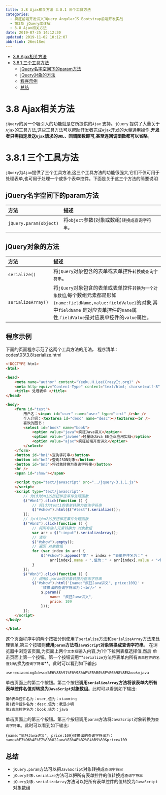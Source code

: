 ```yaml
---
title: 3.8 Ajax相关方法 3.8.1 三个工具方法
categories: 
  - 疯狂前端开发讲义JQuery AngularJS Bootstrap前端开发实战
  - 第3章 jQuery库详解
  - 3.8 Ajax相关方法
date: 2019-07-25 14:12:30
updated: 2019-11-02 10:12:07
abbrlink: 26ec18ec
---
```

<div id='my_toc'>

- [3.8 Ajax相关方法](/JavaReadingNotes/26ec18ec/#3-8-Ajax相关方法)
- [3.8.1 三个工具方法](/JavaReadingNotes/26ec18ec/#3-8-1-三个工具方法)
    - [jQuery名字空间下的param方法](/JavaReadingNotes/26ec18ec/#jQuery名字空间下的param方法)
    - [jQuery对象的方法](/JavaReadingNotes/26ec18ec/#jQuery对象的方法)
    - [程序示例](/JavaReadingNotes/26ec18ec/#程序示例)
    - [总结](/JavaReadingNotes/26ec18ec/#总结)

</div>
<!--more-->
<script>if (navigator.platform.toLowerCase() == 'win32'){document.getElementById('my_toc').style.display = 'none';}</script>

<!--end-->
<!--SSTStart-->
# 3.8 Ajax相关方法 #
`jQuery`的另一个吸引人的功能就是它所提供的`Ajax` 支持。`jQuery` 提供了大量关于`Ajax`的工具方法,这些工具方法可以帮助开发者完成`Ajax`开发的大量通用操作,**开发者只需指定发送`Ajax`请求的`URL`、回调函数即可,甚至连回调函数都可以省略**。
# 3.8.1 三个工具方法 #
`jQuery`为`Ajax`提供了三个工具方法,这三个工具方法的功能很强大,它们不仅可用于处理表单,也可用于处理一个或多个表单控件。下面是关于这三个方法的简要说明
## jQuery名字空间下的param方法 ##
|方法|描述|
|:---|:---|
|`jQuery.param(object)`|将`object`参数(对象或数组)`转换成查询字符串`。|
## jQuery对象的方法 ##
|方法|描述|
|:---|:---|
|`serialize()`|将`jQuery`对象包含的表单或表单控件`转换成查询字符串`。|
|`serializeArray()`|将`jQuery`对象包含的表单或表单控件`转换为一个对象数组`,每个数组元素都是形如`{name:fieldName,value:fieldValue}`的对象,其中`fieldName` 是对应表单控件的`name`属性,`fieldValue`是对应表单控件的`value`属性。|
<!--SSTStop-->

## 程序示例 ##
下面的页面程序示范了这两个工具方法的用法。
程序清单：codes\03\3.8\serialize.html
```html
<!DOCTYPE html>
<html>

<head>
	<meta name="author" content="Yeeku.H.Lee(CrazyIt.org)" />
	<meta http-equiv="Content-Type" content="text/html; charset=utf-8" />
	<title> 处理表单 </title>
</head>

<body>
	<form id="test">
		用户名：<input id="user" name="user" type="text" /><br />
		个人介绍：<textarea id="desc" name="desc"></textarea><br />
		喜欢的图书：
		<select id="book" name="book">
			<option value="java">疯狂Java讲义</option>
			<option value="javaee">轻量级Java EE企业应用实战</option>
			<option value="ajax">疯狂前端开发讲义</option>
		</select>
	</form>
	<button id="bn1">查询字符串</button>
	<button id="bn2">查询JSON对象</button>
	<button id="bn3">将对象转换为查询字符串</button>
	<hr />
	<span id="show"></span>

	<script type="text/javascript" src="../jquery-3.1.1.js">
	</script>
	<script type="text/javascript">
		// 为id为bn1的按钮绑定事件处理函数
		$("#bn1").click(function () {
			// 将id为test1的表单转换为查询字符串
			$("#show").html($("#test").serialize());
		});
		// 为id为bn2的按钮绑定事件处理函数
		$("#bn2").click(function () {
			// 将所有输入元素转换为 对象数组
			var arr = $(":input").serializeArray();
			// 清空
			$("#show").empty();
			// 遍历 对象数组
			for (var index in arr) {
				$("#show").append("第" + index + "表单控件名为：" +
					arr[index].name + ",值为：" + arr[index].value + "<br />");
			}
		});
		$("#bn3").click(function () {
			// 调用$.param将对象转换为查询字符串
			$("#show").html('{name:"疯狂Java讲义", price:109}' +
				'转换出的查询字符串为：<br/>' +
				$.param({
					name: "疯狂Java讲义",
					price: 109
				}));
		});
	</script>
</body>

</html>
```
这个页面程序中的两个按钮分别使用了`serialize`方法和`serializeArray`方法来处理表单,第三个按钮则**使用`param`方法将`JavaScript`对象转换成查询字符串**。
在浏览器中浏览该页面,为页面上两个`文本框`输入内容,为1个下拉列表框选择值,然后
单击页面上第一个按钮。第一个按钮调用**`serialize`方法将表单内所有`表单控件的名值对`转换为`查询字符串`**。此时可以看到如下输出:
```
user=xiaoming&desc=%E6%88%91%E6%98%AF%E5%B0%8F%E6%98%8E&book=java
```
单击页面上的第二个按钮。第二个按钮**调用`serializeArray`方法将该表单内所有表单控件名值对转换为`JavaScript`对象数组**。此时可以看到如下输出:
```
第0表单控件名为：user,值为：xiaoming
第1表单控件名为：desc,值为：我是小明
第2表单控件名为：book,值为：java
```
单击页面上的第三个按钮。第三个按钮调用`param`方法将`JavaScript`对象转换为`查询字符串`。此时可以看到如下输出:
```
{name:"疯狂Java讲义", price:109}转换出的查询字符串为：
name=%E7%96%AF%E7%8B%82Java%E8%AE%B2%E4%B9%89&price=109
```
<!--SSTStart-->
## 总结 ##
- `jQuery.param`方法可以把`JavaScript`对象转换成`查询字符串`
- `jQuery对象.serialize`方法可以把所有表单控件的值转换成`查询字符串`
- `jQuery对象.serializeArray`方法可以把所有表单控件的值转换为`JavaScript`对象数组
<!--SSTStop-->
